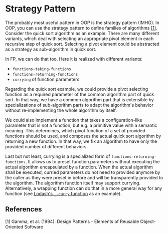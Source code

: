 # Strategy Pattern

The probably most useful pattern in OOP is the strategy pattern (IMHO). In OOP, you can use the strategy pattern to define families of algorithms [[1]](#1). Consider the quick sort algorithm as an example. There are many different variants, which deal with selecting an appropriate pivot element in each recursive step of quick sort. Selecting a pivot element could be abstracted as a strategy as sub-algorithm in quick sort.

In FP, we can do that too. Here it is realized with different variants:
* `functions-taking-functions`
* `functions-returning-functions`
* `currying` of function parameters

Regarding the quick sort example, we could provide a pivot selecting function as a required parameter of the common algorithm part of quick sort. In that way, we have a common algorithm part that is extensible by specializations of sub-algorithm parts to adapt the algorithm's behavior without re-implementing the whole algorithm by itself.

We could also implement a function that takes a configuration-like parameter that is not a function, but e.g. a primitive value with a semantic meaning. This determines, which pivot function of a set of provided functions should be used, and composes the actual quick sort algorithm by returning a new function. In that way, we fix an algorithm to have only the provided number of different behaviors.

Last but not least, currying is a specialized form of `functions-returning-functions`. It allows us to preset function parameters without executing the actual algorithm encapsulated by a function. When the actual algorithm shall be executed, curried parameters do not need to provided anymore by the caller as they were preset in before and will be transparently provided to the algorithm. The algorithm function itself may support currying. Alternatively, a wrapping function can do that in a more general way for any function (see [Lodash's `_.curry` function](https://lodash.com/docs/4.17.15#curry) as an example).

## References

[Gamma1994]: http://www.reddit.com

<a id="1">[1]</a> 
Gamma, et al. (1994). 
Design Patterns - Elements of Reusable Object-Oriented Software 
